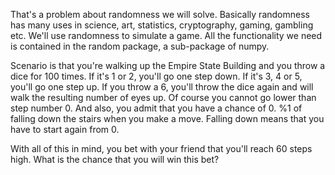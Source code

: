 That's a problem about randomness we will solve. 
Basically randomness has many uses in science, art, statistics, cryptography, gaming, gambling etc. We'll use randomness to simulate a game.
All the functionality we need is contained in the random package, a sub-package of numpy.

Scenario is that you're walking up the Empire State Building and you throw a dice for 100 times. If it's 1 or 2, you'll go one step down. If it's 3, 4 or 5, you'll go one step up. If you throw a 6, you'll throw the dice again and will walk the resulting number of eyes up. 
Of course you cannot go lower than step number 0. And also, you admit that you have a chance of 0. %1 of falling down the stairs when you make a move. Falling down means that you have to start again from 0. 

With all of this in mind, you bet with your friend that you'll reach 60 steps high. What is the chance that you will win this bet?

